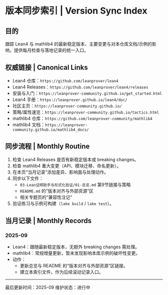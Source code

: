 # 版本同步索引 | Version Sync Index

## 目的

跟踪 Lean4 与 mathlib4 的最新稳定版本、主要变更与对本仓库文档/示例的影响，提供每月检查与落地记录的统一入口。

## 权威链接 | Canonical Links

- Lean4 仓库：`https://github.com/leanprover/lean4`
- Lean4 Releases：`https://github.com/leanprover/lean4/releases`
- 安装与入门：`https://leanprover-community.github.io/get_started.html`
- Lean4 手册：`https://leanprover.github.io/lean4/doc/`
- 社区主页：`https://leanprover-community.github.io/`
- 策略/属性速览：`https://leanprover-community.github.io/tactics.html`
- mathlib4 仓库：`https://github.com/leanprover-community/mathlib4`
- mathlib4 文档：`https://leanprover-community.github.io/mathlib4_docs/`

## 同步流程 | Monthly Routine

1. 检查 Lean4 Releases 是否有新稳定版本或 breaking changes。
2. 检查 mathlib4 重大变更（API、模块迁移、命名更新）。
3. 在本页“当月记录”添加差异、影响面与处理动作。
4. 同步以下文件：
   - `03-Lean证明助手与形式化验证/01-总览.md` 第9节链接与策略
   - `README.md` 的“版本对齐与外部资源”区
   - 相关专题页的“兼容性注记”
5. 验证练习与示例可构建（`lake build` / `lake test`）。

## 当月记录 | Monthly Records

### 2025-09

- Lean4：跟随最新稳定版本，无额外 breaking changes 需处理。
- mathlib4：常规增量更新，暂未发现影响本库示例的破坏性变更。
- 动作：
  - 更新总览与 README 的“版本对齐与外部资源”区链接。
  - 建立本索引文件，作为后续滚动记录入口。

---

最后更新时间：2025-09
维护状态：进行中
